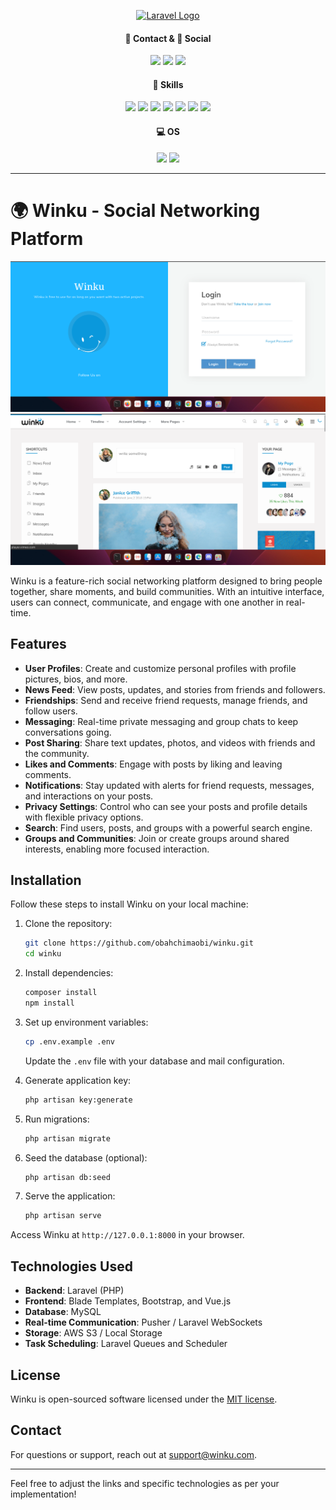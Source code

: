<p align="center"><a href="https://laravel.com" target="_blank"><img src="https://raw.githubusercontent.com/laravel/art/master/logo-lockup/5%20SVG/2%20CMYK/1%20Full%20Color/laravel-logolockup-cmyk-red.svg" width="400" alt="Laravel Logo"></a>


</p>

<h4 align="center">📱 Contact & 👨 Social</h4>
<p align="center">
<!-- <a href="https://github.com/laravel/framework/actions"><img src="https://github.com/laravel/framework/workflows/tests/badge.svg" alt="Build Status"></a>
<a href="https://packagist.org/packages/laravel/framework"><img src="https://img.shields.io/packagist/dt/laravel/framework" alt="Total Downloads"></a>
<a href="https://packagist.org/packages/laravel/framework"><img src="https://img.shields.io/packagist/v/laravel/framework" alt="Latest Stable Version"></a>
<a href="https://packagist.org/packages/laravel/framework"><img src="https://img.shields.io/packagist/l/laravel/framework" alt="License"></a> -->
<a href="mailto:anthonyobah37@gmail.com"><img src="https://img.shields.io/badge/Gmail-D14836?style=for-the-badge&logo=gmail&logoColor=white"></a>
<a href="https://github.com/obahchimaobi"><img src="https://img.shields.io/badge/GitHub-100000?style=for-the-badge&logo=github&logoColor=white"></a>
<a href="https://linkedin.com/in/obahchimaobi"><img src="https://img.shields.io/badge/LinkedIn-0077B5?style=for-the-badge&logo=linkedin&logoColor=white"></a>
</p>

<h4 align="center">🚀 Skills</h4>
<p align="center">
<a href=""><img src="https://img.shields.io/badge/HTML5-E34F26?style=for-the-badge&logo=html5&logoColor=white"></a>
<a href=""><img src="https://img.shields.io/badge/CSS3-1572B6?style=for-the-badge&logo=css3&logoColor=white"></a>
<a href=""><img src="https://img.shields.io/badge/Sass-CC6699?style=for-the-badge&logo=sass&logoColor=white"></a>
<a href=""><img src="https://img.shields.io/badge/Bootstrap-563D7C?style=for-the-badge&logo=bootstrap&logoColor=white"></a>
<a href=""><img src="https://img.shields.io/badge/PHP-777BB4?style=for-the-badge&logo=php&logoColor=white"></a>
<a href=""><img src="https://img.shields.io/badge/Laravel-FF2D20?style=for-the-badge&logo=laravel&logoColor=white"></a>
<a href=""><img src="https://img.shields.io/badge/MySQL-00000F?style=for-the-badge&logo=mysql&logoColor=white"></a>
</p>

<h4 align="center">💻 OS</h4>
<p align="center">
<a href=""><img src="https://img.shields.io/badge/Fedora-294172?style=for-the-badge&logo=fedora&logoColor=white"></a>
<a href=""><img src="https://img.shields.io/badge/Kali_Linux-557C94?style=for-the-badge&logo=kali-linux&logoColor=white"></a>
</p>

---

# 🌍 Winku - Social Networking Platform

<img src="public/images/winku1.png">
<img src="public/images/winku2.png">

Winku is a feature-rich social networking platform designed to bring people together, share moments, and build communities. With an intuitive interface, users can connect, communicate, and engage with one another in real-time.

## Features

- **User Profiles**: Create and customize personal profiles with profile pictures, bios, and more.
- **News Feed**: View posts, updates, and stories from friends and followers.
- **Friendships**: Send and receive friend requests, manage friends, and follow users.
- **Messaging**: Real-time private messaging and group chats to keep conversations going.
- **Post Sharing**: Share text updates, photos, and videos with friends and the community.
- **Likes and Comments**: Engage with posts by liking and leaving comments.
- **Notifications**: Stay updated with alerts for friend requests, messages, and interactions on your posts.
- **Privacy Settings**: Control who can see your posts and profile details with flexible privacy options.
- **Search**: Find users, posts, and groups with a powerful search engine.
- **Groups and Communities**: Join or create groups around shared interests, enabling more focused interaction.

## Installation

Follow these steps to install Winku on your local machine:

1. Clone the repository:
    ```bash
    git clone https://github.com/obahchimaobi/winku.git
    cd winku
    ```

2. Install dependencies:
    ```bash
    composer install
    npm install
    ```

3. Set up environment variables:
    ```bash
    cp .env.example .env
    ```

    Update the `.env` file with your database and mail configuration.

4. Generate application key:
    ```bash
    php artisan key:generate
    ```

5. Run migrations:
    ```bash
    php artisan migrate
    ```

6. Seed the database (optional):
    ```bash
    php artisan db:seed
    ```

7. Serve the application:
    ```bash
    php artisan serve
    ```

Access Winku at `http://127.0.0.1:8000` in your browser.

## Technologies Used

- **Backend**: Laravel (PHP)
- **Frontend**: Blade Templates, Bootstrap, and Vue.js
- **Database**: MySQL
- **Real-time Communication**: Pusher / Laravel WebSockets
- **Storage**: AWS S3 / Local Storage
- **Task Scheduling**: Laravel Queues and Scheduler

## License

Winku is open-sourced software licensed under the [MIT license](LICENSE).

## Contact

For questions or support, reach out at support@winku.com.

---

Feel free to adjust the links and specific technologies as per your implementation!
